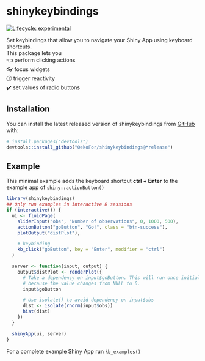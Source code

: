 
<!-- README.md is generated from README.Rmd. Please edit that file -->

# shinykeybindings

<!-- badges: start -->

[![Lifecycle:
experimental](https://img.shields.io/badge/lifecycle-experimental-orange.svg)](https://lifecycle.r-lib.org/articles/stages.html#experimental)
<!-- badges: end -->

Set keybindings that allow you to navigate your Shiny App using keyboard
shortcuts.<br/> This package lets you <br/> :point_left: perform
clicking actions <br/> :eyeglasses: focus widgets <br/> :clock130:
trigger reactivity <br/> :heavy_check_mark: set values of radio buttons

## Installation

You can install the latest released version of shinykeybindings from
[GitHub](https://github.com/) with:

``` r
# install.packages("devtools")
devtools::install_github("OekoFor/shinykeybindings@*release")
```

## Example

This minimal example adds the keyboard shortcut **ctrl + Enter** to the
example app of `shiny::actionButton()`

``` r
library(shinykeybindings)
## Only run examples in interactive R sessions
if (interactive()) {
  ui <- fluidPage(
    sliderInput("obs", "Number of observations", 0, 1000, 500),
    actionButton("goButton", "Go!", class = "btn-success"),
    plotOutput("distPlot"),

    # keybinding
    kb_click("goButton", key = "Enter", modifier = "ctrl")
  )

  server <- function(input, output) {
    output$distPlot <- renderPlot({
      # Take a dependency on input$goButton. This will run once initially,
      # because the value changes from NULL to 0.
      input$goButton

      # Use isolate() to avoid dependency on input$obs
      dist <- isolate(rnorm(input$obs))
      hist(dist)
    })
  }

  shinyApp(ui, server)
}
```

For a complete example Shiny App run `kb_examples()`
